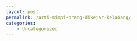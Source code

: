 ```yaml
---
layout: post
permalink: /arti-mimpi-orang-dikejar-kelabang/
categories:
    - Uncategorized
---
```


